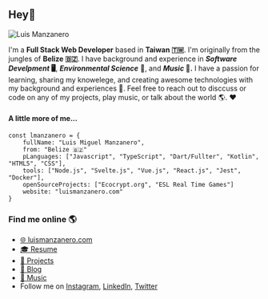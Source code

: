 ## Hey👋

![Luis Manzanero](https://user-images.githubusercontent.com/20497361/207903888-e5169a72-de75-4614-809a-db8d12aa515c.png)

I'm a **Full Stack Web Developer** based in **Taiwan 🇹🇼**. I'm originally from the jungles of **Belize 🇧🇿**. I have background and experience in **_Software Develpment_ 🖥️**, **_Environmental Science_** 🌳, and **_Music_ 🎸.** I have a passion for learning, sharing my knowelege, and creating awesome technologies with my background and experiences 🥳. Feel free to reach out to disccuss or code on any of my projects, play music, or talk about the world 🌎. ❤️

#### A little more of me...

```
const lmanzanero = {
    fullName: "Luis Miguel Manzanero",
    from: "Belize 🇧🇿"
    pLanguages: ["Javascript", "TypeScript", "Dart/Fullter", "Kotlin", "HTML5", "CSS"],
    tools: ["Node.js", "Svelte.js", "Vue.js", "React.js", "Jest", "Docker"],
    openSourceProjects: ["Ecocrypt.org", "ESL Real Time Games"]
    website: "luismanzanero.com" 
} 
```

### Find me online 🌎

* [🌐 luismanzanero.com](https://luismanzanero.com/)
* [🎓 Resume](https://luismanzanero.com/resume)
* [‍🚀 Projects](https://luismanzanero.com/projects)
* [📝 Blog](https://luismanzanero.com/blog)
* [🎸 Music](https://luismanzanero.com/music)
* Follow me on [Instagram](https://www.instagram.com/manzanero.luis1995/), [LinkedIn](https://www.linkedin.com/in/luis-manzanero/), [Twitter](https://twitter.com/LuisMManzanero)
